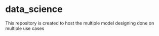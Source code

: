 # data_science
This repository is created to host the multiple model designing done on multiple use cases
